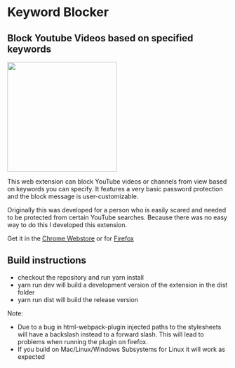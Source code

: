 # Keyword Blocker

## Block Youtube Videos based on specified keywords

<img src="keywordblocker.png" width="250px" height="250px">

This web extension can block YouTube videos or channels from view based on keywords you can specify.
It features a very basic password protection and the block message is user-customizable.

Originally this was developed for a person who is easily scared and needed to be protected from certain YouTube searches. Because there was no easy way to do this I developed this extension.

Get it in the [Chrome Webstore](https://chrome.google.com/webstore/detail/keyword-blocker/pbgacppomjfpheddhifkdkklddnolnpg)
or for [Firefox](https://addons.mozilla.org/en-US/firefox/addon/keyword-blocker/)

## Build instructions

-   checkout the repository and run yarn install
-   yarn run dev will build a development version of the extension in the dist folder
-   yarn run dist will build the release version

Note:

-   Due to a bug in html-webpack-plugin injected paths to the stylesheets will have a backslash instead to a forward slash. This will lead to problems when running the plugin on firefox.
-   If you build on Mac/Linux/Windows Subsystems for Linux it will work as expected
